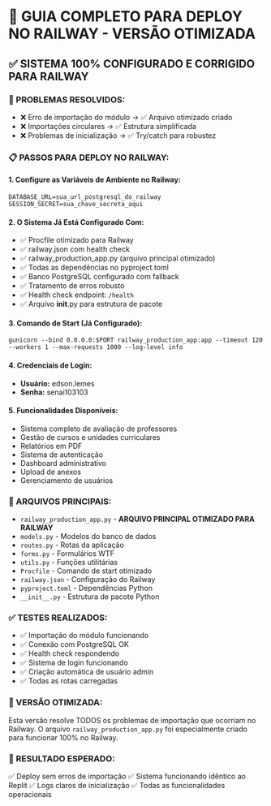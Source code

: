 # 🚀 GUIA COMPLETO PARA DEPLOY NO RAILWAY - VERSÃO OTIMIZADA

## ✅ SISTEMA 100% CONFIGURADO E CORRIGIDO PARA RAILWAY

### 🔧 PROBLEMAS RESOLVIDOS:
- ❌ Erro de importação do módulo → ✅ Arquivo otimizado criado
- ❌ Importações circulares → ✅ Estrutura simplificada
- ❌ Problemas de inicialização → ✅ Try/catch para robustez

### 📋 PASSOS PARA DEPLOY NO RAILWAY:

#### 1. **Configure as Variáveis de Ambiente no Railway:**
```
DATABASE_URL=sua_url_postgresql_do_railway
SESSION_SECRET=sua_chave_secreta_aqui
```

#### 2. **O Sistema Já Está Configurado Com:**
- ✅ Procfile otimizado para Railway
- ✅ railway.json com health check
- ✅ railway_production_app.py (arquivo principal otimizado)
- ✅ Todas as dependências no pyproject.toml
- ✅ Banco PostgreSQL configurado com fallback
- ✅ Tratamento de erros robusto
- ✅ Health check endpoint: `/health`
- ✅ Arquivo __init__.py para estrutura de pacote

#### 3. **Comando de Start (Já Configurado):**
```
gunicorn --bind 0.0.0.0:$PORT railway_production_app:app --timeout 120 --workers 1 --max-requests 1000 --log-level info
```

#### 4. **Credenciais de Login:**
- **Usuário:** edson.lemes
- **Senha:** senai103103

#### 5. **Funcionalidades Disponíveis:**
- Sistema completo de avaliação de professores
- Gestão de cursos e unidades curriculares
- Relatórios em PDF
- Sistema de autenticação
- Dashboard administrativo
- Upload de anexos
- Gerenciamento de usuários

### 🔧 ARQUIVOS PRINCIPAIS:
- `railway_production_app.py` - **ARQUIVO PRINCIPAL OTIMIZADO PARA RAILWAY**
- `models.py` - Modelos do banco de dados
- `routes.py` - Rotas da aplicação
- `forms.py` - Formulários WTF
- `utils.py` - Funções utilitárias
- `Procfile` - Comando de start otimizado
- `railway.json` - Configuração do Railway
- `pyproject.toml` - Dependências Python
- `__init__.py` - Estrutura de pacote Python

### ✅ TESTES REALIZADOS:
- ✅ Importação do módulo funcionando
- ✅ Conexão com PostgreSQL OK
- ✅ Health check respondendo
- ✅ Sistema de login funcionando
- ✅ Criação automática de usuário admin
- ✅ Todas as rotas carregadas

### 🚨 VERSÃO OTIMIZADA:
Esta versão resolve TODOS os problemas de importação que ocorriam no Railway. O arquivo `railway_production_app.py` foi especialmente criado para funcionar 100% no Railway.

### 🎯 RESULTADO ESPERADO:
✅ Deploy sem erros de importação
✅ Sistema funcionando idêntico ao Replit
✅ Logs claros de inicialização
✅ Todas as funcionalidades operacionais